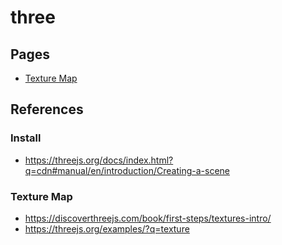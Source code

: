 # three

## Pages

* [Texture Map](texture-map.html)

## References

### Install
* https://threejs.org/docs/index.html?q=cdn#manual/en/introduction/Creating-a-scene

### Texture Map

* https://discoverthreejs.com/book/first-steps/textures-intro/
* https://threejs.org/examples/?q=texture
